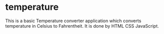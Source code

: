 # temperature
This is a basic Temperature converter application which converts temperature in Celsius to Fahrentheit.
It is done by HTML CSS JavaScript.
